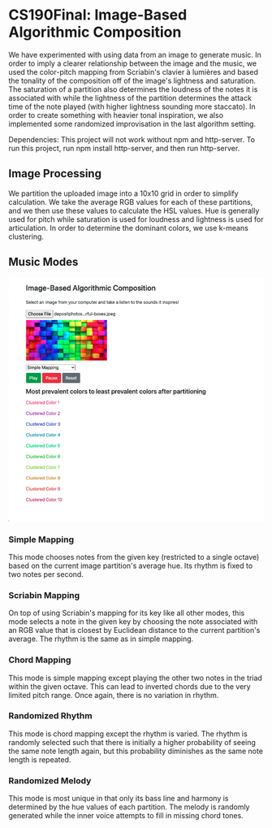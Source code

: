# CS190Final: Image-Based Algorithmic Composition

We have experimented with using data from an image to generate music. In order to imply a clearer relationship between the image and the music, we used the color-pitch mapping from Scriabin's clavier à lumières and based the tonality of the composition off of the image's lightness and saturation. The saturation of a partition also determines the loudness of the notes it is associated with while the lightness of the partition determines the attack time of the note played (with higher lightness sounding more staccato). In order to create something with heavier tonal inspiration, we also implemented some randomized improvisation in the last algorithm setting.

Dependencies: 
This project will not work without npm and http-server. To run this project, run npm install http-server, and then run http-server.

## Image Processing

We partition the uploaded image into a 10x10 grid in order to simplify calculation. We take the average RGB values for each of these partitions, and we then use these values to calculate the HSL values. Hue is generally used for pitch while saturation is used for loudness and lightness is used for articulation. In order to determine the dominant colors, we use k-means clustering.

## Music Modes

![alt text](./images/website-example.png)

### Simple Mapping

This mode chooses notes from the given key (restricted to a single octave) based on the current image partition's average hue. Its rhythm is fixed to two notes per second.

### Scriabin Mapping

On top of using Scriabin's mapping for its key like all other modes, this mode selects a note in the given key by choosing the note associated with an RGB value that is closest by Euclidean distance to the current partition's average. The rhythm is the same as in simple mapping.

### Chord Mapping

This mode is simple mapping except playing the other two notes in the triad within the given octave. This can lead to inverted chords due to the very limited pitch range. Once again, there is no variation in rhythm.

### Randomized Rhythm

This mode is chord mapping except the rhythm is varied. The rhythm is randomly selected such that there is initially a higher probability of seeing the same note length again, but this probability diminishes as the same note length is repeated.

### Randomized Melody

This mode is most unique in that only its bass line and harmony is determined by the hue values of each partition. The melody is randomly generated while the inner voice attempts to fill in missing chord tones.

